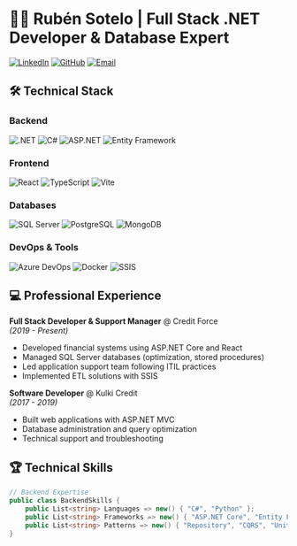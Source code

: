 # 👨‍💻 Rubén Sotelo | Full Stack .NET Developer & Database Expert

[![LinkedIn](https://img.shields.io/badge/-CONNECT_ON_LINKEDIN-blue?style=flat&logo=linkedin)](https://www.linkedin.com/in/rub%C3%A9n-alfonso-sotelo-amador-a6136b115/)
[![GitHub](https://img.shields.io/badge/-VIEW_MY_GITHUB-black?style=flat&logo=github)](https://github.com/sotelors)
[![Email](https://img.shields.io/badge/-CONTACT_ME-red?style=flat&logo=gmail)](mailto:rubenalfonsonic11@gmail.com)

## 🛠️ Technical Stack

### Backend
![.NET](https://img.shields.io/badge/.NET-5C2D91?logo=.net&logoColor=white)
![C#](https://img.shields.io/badge/C%23-239120?logo=c-sharp&logoColor=white)
![ASP.NET](https://img.shields.io/badge/ASP.NET-5C2D91?logo=.net&logoColor=white)
![Entity Framework](https://img.shields.io/badge/EF-5C2D91?logo=.net&logoColor=white)

### Frontend
![React](https://img.shields.io/badge/React-20232A?logo=react&logoColor=61DAFB)
![TypeScript](https://img.shields.io/badge/TypeScript-007ACC?logo=typescript&logoColor=white)
![Vite](https://img.shields.io/badge/Vite-646CFF?logo=vite&logoColor=white)

### Databases
![SQL Server](https://img.shields.io/badge/SQL_Server-CC2927?logo=microsoft-sql-server&logoColor=white)
![PostgreSQL](https://img.shields.io/badge/PostgreSQL-4169E1?logo=postgresql&logoColor=white)
![MongoDB](https://img.shields.io/badge/MongoDB-47A248?logo=mongodb&logoColor=white)

### DevOps & Tools
![Azure DevOps](https://img.shields.io/badge/Azure_DevOps-0078D7?logo=azure-devops&logoColor=white)
![Docker](https://img.shields.io/badge/Docker-2496ED?logo=docker&logoColor=white)
![SSIS](https://img.shields.io/badge/SSIS-CC2927?logo=microsoft-sql-server&logoColor=white)

## 💻 Professional Experience

**Full Stack Developer & Support Manager** @ Credit Force  
*(2019 - Present)*  
- Developed financial systems using ASP.NET Core and React
- Managed SQL Server databases (optimization, stored procedures)
- Led application support team following ITIL practices
- Implemented ETL solutions with SSIS

**Software Developer** @ Kulki Credit  
*(2017 - 2019)*  
- Built web applications with ASP.NET MVC
- Database administration and query optimization
- Technical support and troubleshooting

## 🏆 Technical Skills

```csharp
// Backend Expertise
public class BackendSkills {
    public List<string> Languages => new() { "C#", "Python" };
    public List<string> Frameworks => new() { "ASP.NET Core", "Entity Framework" };
    public List<string> Patterns => new() { "Repository", "CQRS", "Unit of Work" };
}
